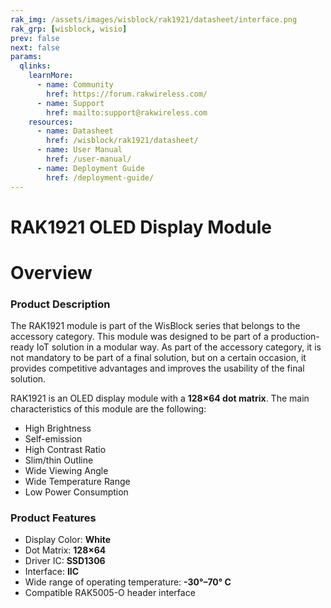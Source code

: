 ```yaml
---
rak_img: /assets/images/wisblock/rak1921/datasheet/interface.png
rak_grp: [wisblock, wisio]
prev: false
next: false
params:
  qlinks:
    learnMore:
      - name: Community
        href: https://forum.rakwireless.com/
      - name: Support
        href: mailto:support@rakwireless.com
    resources:
      - name: Datasheet
        href: /wisblock/rak1921/datasheet/
      - name: User Manual
        href: /user-manual/
      - name: Deployment Guide
        href: /deployment-guide/
---
```



# RAK1921 OLED Display Module 

# Overview

### Product Description

The RAK1921 module is part of the WisBlock series that belongs to the accessory category. This module was designed to be part of a production-ready IoT solution in a modular way. As part of the accessory category, it is not mandatory to be part of a final solution, but on a certain occasion, it provides competitive advantages and improves the usability of the final solution.

RAK1921 is an OLED display module with a **128×64 dot matrix**. The main characteristics of this module are the following:

- High Brightness
- Self-emission
- High Contrast Ratio
- Slim/thin Outline
- Wide Viewing Angle
- Wide Temperature Range
- Low Power Consumption

<rk-btn
  src="/wisblock/rak1921/datasheet/"
  label="Get Started with RAK1921 OLED Display Module"
/>

<rk-quick-links :params="$page.frontmatter.params.qlinks"/>

### Product Features

- Display Color: **White**
- Dot Matrix: **128×64**
- Driver IC: **SSD1306**
- Interface: **IIC**
- Wide range of operating temperature: **-30°–70° C**
- Compatible RAK5005-O header interface


<rk-btn
  src="https://store.rakwireless.com/"
  label="Buy a RAK1921 OLED Display Module"
  _blank
/>

